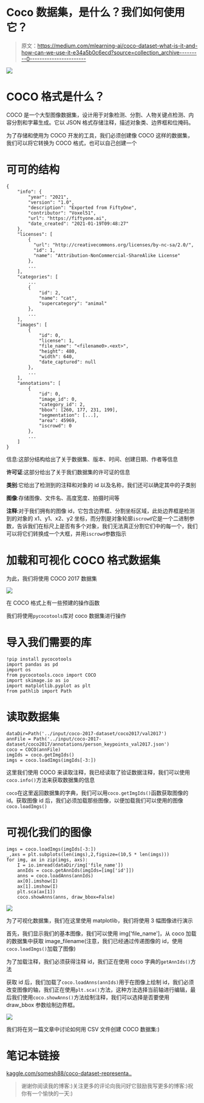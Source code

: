 # Coco 数据集，是什么？我们如何使用它？

> 原文：<https://medium.com/mlearning-ai/coco-dataset-what-is-it-and-how-can-we-use-it-e34a5b0c6ecd?source=collection_archive---------0----------------------->

![](img/2a673c3fb2616535bb653104873d1989.png)

# COCO 格式是什么？

COCO 是一个大型图像数据集，设计用于对象检测、分割、人物关键点检测、内容分割和字幕生成。它以 JSON 格式存储注释，描述对象类、边界框和位掩码。

为了存储和使用为 COCO 开发的工具，我们必须创建像 COCO 这样的数据集，我们可以将它转换为 COCO 格式，也可以自己创建一个

# 可可的结构

```
{
    "info": {
        "year": "2021",
        "version": "1.0",
        "description": "Exported from FiftyOne",
        "contributor": "Voxel51",
        "url": "https://fiftyone.ai",
        "date_created": "2021-01-19T09:48:27"
    },
    "licenses": [
        {
          "url": "http://creativecommons.org/licenses/by-nc-sa/2.0/",
          "id": 1,
          "name": "Attribution-NonCommercial-ShareAlike License"
        },
        ...   
    ],
    "categories": [
        ...
        {
            "id": 2,
            "name": "cat",
            "supercategory": "animal"
        },
        ...
    ],
    "images": [
        {
            "id": 0,
            "license": 1,
            "file_name": "<filename0>.<ext>",
            "height": 480,
            "width": 640,
            "date_captured": null
        },
        ...
    ],
    "annotations": [
        {
            "id": 0,
            "image_id": 0,
            "category_id": 2,
            "bbox": [260, 177, 231, 199],
            "segmentation": [...],
            "area": 45969,
            "iscrowd": 0
        },
        ...
    ]
}
```

信息:这部分结构给出了关于数据集、版本、时间、创建日期、作者等信息

**许可证**:这部分给出了关于我们数据集的许可证的信息

**类别**:它给出了检测到的注释和对象的 id 以及名称，我们还可以确定其中的子类别

**图像**:存储图像、文件名、高度宽度、拍摄时间等

**注释**:对于我们拥有的图像 id，它包含边界框、分割坐标区域，此处边界框是检测到的对象的 x1、y1、x2、y2 坐标，而分割是对象轮廓`iscrowd`它是一个二进制参数，告诉我们在标尺上是否有多个对象，我们无法真正分割它们中的每一个，我们可以将它们转换成一个大框，并用`iscrowd`参数指示

# 加载和可视化 COCO 格式数据集

为此，我们将使用 COCO 2017 数据集

![](img/746d9f0f249980effb92c410bc874c3a.png)

在 COCO 格式上有一些预建的操作函数

我们将使用`pycocotools`库对 coco 数据集进行操作

# 导入我们需要的库

```
!pip install pycocotools
import pandas as pd 
import os
from pycocotools.coco import COCO
import skimage.io as io
import matplotlib.pyplot as plt
from pathlib import Path
```

# 读取数据集

```
dataDir=Path('../input/coco-2017-dataset/coco2017/val2017')
annFile = Path('../input/coco-2017-dataset/coco2017/annotations/person_keypoints_val2017.json')
coco = COCO(annFile)
imgIds = coco.getImgIds()
imgs = coco.loadImgs(imgIds[-3:])
```

这里我们使用 COCO 来读取注释，我已经读取了验证数据注释，我们可以使用`coco.info()`方法来获取数据集的信息

`coco`在这里返回数据集的字典，我们可以用`coco.getImgIds()`函数获取图像的 id。获取图像 id 后，我们必须加载那些图像，以便加载我们可以使用的图像`coco.loadImgs()`

# 可视化我们的图像

```
imgs = coco.loadImgs(imgIds[-3:])
_,axs = plt.subplots(len(imgs),2,figsize=(10,5 * len(imgs)))
for img, ax in zip(imgs, axs):
    I = io.imread(dataDir/img['file_name'])
    annIds = coco.getAnnIds(imgIds=[img['id']])
    anns = coco.loadAnns(annIds)
    ax[0].imshow(I)
    ax[1].imshow(I)
    plt.sca(ax[1])
    coco.showAnns(anns, draw_bbox=False)
```

![](img/13eb34cfda47c34ad4623cbcbafcba2b.png)

为了可视化数据集，我们在这里使用 matplotlib，我们将使用 3 幅图像进行演示

首先，我们显示我们的基本图像，我们可以使用 img['file_name']，从 coco 加载的数据集中获取 image_filename(注意，我们已经通过传递图像的 id，使用`coco.loadImgs()`加载了图像)

为了加载注释，我们必须获得注释 id，我们正在使用 coco 字典的`getAnnIds()`方法

获取 id 后，我们加载了`coco.loadAnns(annIds)`用于在图像上绘制 id，我们必须改变图像的轴，我们正在使用`plt.sca()`方法，这种方法选择当前轴进行编辑，最后我们使用`coco.showAnns()`方法绘制注释，我们可以选择是否要使用 draw_bbox 参数绘制边界框。

![](img/a8c788eb42eb2f0652b7a374490ba687.png)

我们将在另一篇文章中讨论如何用 CSV 文件创建 COCO 数据集:)

# 笔记本链接

[kaggle.com/somesh88/coco-dataset-representa..](https://www.kaggle.com/somesh88/coco-dataset-representation)

> 谢谢你阅读我的博客:)关注更多的评论向我问好它鼓励我写更多的博客:)祝你有一个愉快的一天:)